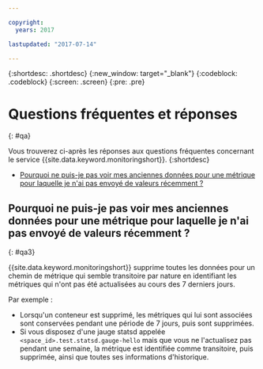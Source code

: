 ```yaml
---

copyright:
  years: 2017

lastupdated: "2017-07-14"

---
```



{:shortdesc: .shortdesc}
{:new_window: target="_blank"}
{:codeblock: .codeblock}
{:screen: .screen}
{:pre: .pre}


# Questions fréquentes et réponses
{: #qa}

Vous trouverez ci-après les réponses aux questions fréquentes concernant le service {{site.data.keyword.monitoringshort}}. 
{:shortdesc}

* [Pourquoi ne puis-je pas voir mes anciennes données pour une métrique pour laquelle je n'ai pas envoyé de valeurs récemment ?](#qa3)


## Pourquoi ne puis-je pas voir mes anciennes données pour une métrique pour laquelle je n'ai pas envoyé de valeurs récemment ?
{: #qa3}

{{site.data.keyword.monitoringshort}} supprime toutes les données pour un chemin de métrique qui semble transitoire par nature en identifiant les métriques qui n'ont pas été actualisées au cours des 7 derniers jours.  

Par exemple :

* Lorsqu'un conteneur est supprimé, les métriques qui lui sont associées sont conservées pendant une période de 7 jours, puis sont supprimées.
* Si vous disposez d'une jauge statsd appelée `<space_id>.test.statsd.gauge-hello` mais que vous ne l'actualisez pas pendant une semaine, la métrique est identifiée comme transitoire, puis supprimée, ainsi que toutes ses informations d'historique. 

